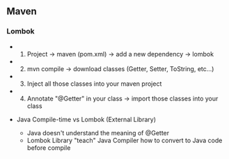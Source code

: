 ## Maven

### Lombok
- 1. Project -> maven (pom.xml) -> add a new dependency -> lombok
- 2. mvn compile -> download classes (Getter, Setter, ToString, etc...)
- 3. Inject all those classes into your maven project
- 4. Annotate "@Getter" in your class -> import those classes into your class

- Java Compile-time vs Lombok (External Library)
  - Java doesn't understand the meaning of @Getter
  - Lombok Library "teach" Java Compiler how to convert to Java code before compile